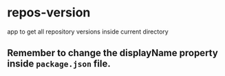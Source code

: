 # repos-version
app to get all repository versions inside current directory

## Remember to change the displayName property inside `package.json` file.
